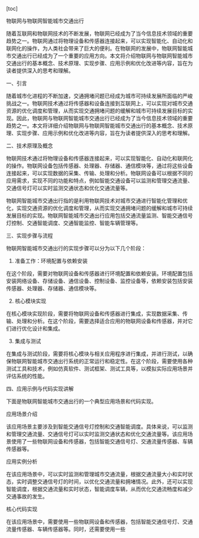 
[toc]                    
                
                
物联网与物联网智能城市交通出行

随着互联网和物联网技术的不断发展，物联网已经成为了当今信息技术领域的重要趋势之一。物联网通过将物理设备和传感器连接起来，可以实现智能化、自动化和联网化的操作，为人类社会带来了巨大的便利。在物联网的发展中，物联网智能城市交通出行已经成为了一个重要的应用方向。本文将介绍物联网与物联网智能城市交通出行的基本概念、技术原理、实现步骤、应用示例和优化改进等内容，旨在为读者提供深入的思考和理解。

一、引言

随着城市化进程的不断加速，交通拥堵问题已经成为城市可持续发展所面临的严峻挑战之一。物联网技术通过将传感器和设备连接到互联网上，可以实现对城市交通资源的优化调度和管理，从而实现交通拥堵问题的缓解和城市可持续发展目标的实现。因此，物联网与物联网智能城市交通出行已经成为了当今信息技术领域的重要趋势之一。本文将详细介绍物联网与物联网智能城市交通出行的基本概念、技术原理、实现步骤、应用示例和优化改进等内容，旨在为读者提供深入的思考和理解。

二、技术原理及概念

物联网技术通过将物理设备和传感器连接起来，可以实现智能化、自动化和联网化的操作。物联网设备包括传感器、处理器、存储器、通信模块等，通过将这些设备连接起来，可以实现数据的采集、传输、处理和分析。物联网设备可以根据不同的应用需求，实现不同的功能和特点，例如智能交通设备可以监测和管理交通流量、交通信号灯可以实时监测交通状态和优化交通流量等。

物联网智能城市交通出行指的是利用物联网技术对城市交通进行智能化管理和优化，实现交通资源的优化调度和管理，从而实现交通拥堵问题的缓解和城市可持续发展目标的实现。物联网智能城市交通出行应用包括交通流量监测、智能交通信号灯控制、交通智能调度、交通智能监控、智能车辆管理等。

三、实现步骤与流程

物联网智能城市交通出行的实现步骤可以分为以下几个阶段：

1. 准备工作：环境配置与依赖安装

在这个阶段，需要对物联网设备和传感器进行环境配置和依赖安装。环境配置包括安装网络设备、存储设备、通信设备、控制设备、监控设备等，依赖安装包括安装传感器、处理器、存储器、通信模块等。

2. 核心模块实现

在核心模块实现阶段，需要将物联网设备和传感器进行集成，实现数据采集、传输、处理和分析。在这个阶段，需要选择适合应用的物联网设备和传感器，并对它们进行优化设计和集成。

3. 集成与测试

在集成与测试阶段，需要将核心模块与相关应用程序进行集成，并进行测试，以确保物联网智能城市交通出行系统的正常运行和稳定性。在这个阶段，需要使用各种测试工具和技术，例如仿真软件、测试框架、测试工具等，以模拟实际应用场景并评估系统的性能。

四、应用示例与代码实现讲解

下面是物联网智能城市交通出行的一个典型应用场景和代码实现。

应用场景介绍

该应用场景主要涉及到智能交通信号灯控制和交通智能调度。具体来说，可以监测和管理交通流量、交通信号灯可以实时监测交通状态和优化交通流量等。该应用场景使用了一些物联网设备和传感器，包括智能交通信号灯、交通流量传感器、车辆传感器等。

应用实例分析

在该应用场景中，可以实时监测和管理城市交通流量，根据交通流量大小和实时状态，实时调整交通信号灯的时间，以优化交通流量和拥堵情况。此外，还可以实现智能调度，根据交通流量和实时状态，智能调度车辆，从而优化交通流畅度和减少交通事故的发生。

核心代码实现

在该应用场景中，需要使用一些物联网设备和传感器，包括智能交通信号灯、交通流量传感器、车辆传感器等。同时，还需要使用一些

